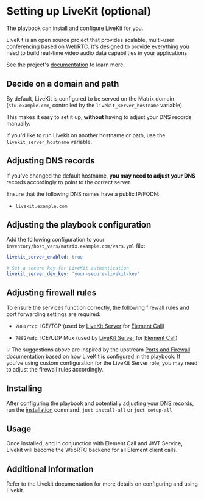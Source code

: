 <!--
SPDX-FileCopyrightText: 2024 wjbeckett
SPDX-FileCopyrightText: 2024 Slavi Pantaleev

SPDX-License-Identifier: AGPL-3.0-or-later
-->

# Setting up LiveKit (optional)

The playbook can install and configure [LiveKit](https://github.com/livekit/livekit) for you.

LiveKit is an open source project that provides scalable, multi-user conferencing based on WebRTC. It's designed to provide everything you need to build real-time video audio data capabilities in your applications.

See the project's [documentation](https://github.com/livekit/livekit) to learn more.

## Decide on a domain and path

By default, LiveKit is configured to be served on the Matrix domain (`sfu.example.com`, controlled by the `livekit_server_hostname` variable).

This makes it easy to set it up, **without** having to adjust your DNS records manually.

If you'd like to run Livekit on another hostname or path, use the `livekit_server_hostname` variable.

## Adjusting DNS records

If you've changed the default hostname, **you may need to adjust your DNS** records accordingly to point to the correct server.

Ensure that the following DNS names have a public IP/FQDN:
- `livekit.example.com`

## Adjusting the playbook configuration

Add the following configuration to your `inventory/host_vars/matrix.example.com/vars.yml` file:

```yaml
livekit_server_enabled: true

# Set a secure key for LiveKit authentication
livekit_server_dev_key: 'your-secure-livekit-key'
```

## Adjusting firewall rules

To ensure the services function correctly, the following firewall rules and port forwarding settings are required:

- `7881/tcp`: ICE/TCP (used by [LiveKit Server](./docs/configuring-playbook-livekit-server.md) for [Element Call](./docs/configuring-playbook-element-call.md))

- `7882/udp`: ICE/UDP Mux (used by [LiveKit Server](./docs/configuring-playbook-livekit-server.md) for [Element Call](./docs/configuring-playbook-element-call.md))

💡 The suggestions above are inspired by the upstream [Ports and Firewall](https://docs.livekit.io/home/self-hosting/ports-firewall/) documentation based on how LiveKit is configured in the playbook. If you've using custom configuration for the LiveKit Server role, you may need to adjust the firewall rules accordingly.

## Installing

After configuring the playbook and potentially [adjusting your DNS records](#adjusting-dns-records), run the [installation](installing.md) command: `just install-all` or `just setup-all`

## Usage

Once installed, and in conjunction with Element Call and JWT Service, Livekit will become the WebRTC backend for all Element client calls.

## Additional Information

Refer to the Livekit documentation for more details on configuring and using Livekit.
